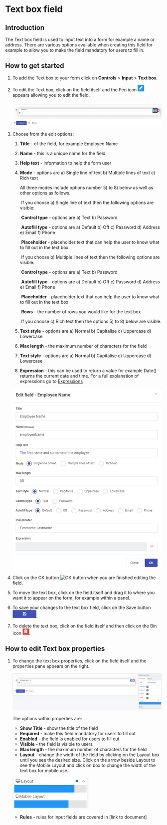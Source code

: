# Text box field

## Introduction

The Text box field is used to input text into a form for example a name or address. There are various options available when creating this field for example to allow you to make the field mandatory for users to fill in.


## How to get started

1. To add the Text box to your form click on **Controls** > **Input** > **Text box**.

2. To edit the Text box, click on the field itself and the Pen icon ![Pen icon](images/penicon.png) appears allowing you to edit the field.

   ![Edit text box](images/edittextbox.png)

3. Choose from the edit options:

   1. **Title** - of the field, for example Employee Name

   2. **Name** - this is a unique name for the field

   3. **Help text** - information to help the form user

   4. **Mode** - options are a) Single line of text b) Multiple lines of text c) Rich text

      All three modes include options number 5) to 8) below as well as other options as follows.

      ​	If you choose a) Single line of text then the following options are visible:

      ​		**Control type** - options are a) Text b) Password

      ​		**Autofill type** - options are a) Default b) Off c) Password d) Address e) Email f) Phone

      ​		**Placeholder** - placeholder text that can help the user to know what to fill out in the text box

      ​	If you choose b) Multiple lines of text then the following options are visible:

      ​		**Control type** - options are a) Text b) Password

      ​		**Autofill type** - options are a) Default b) Off c) Password d) Address e) Email f) Phone

      ​		**Placeholder** - placeholder text that can help the user to know what to fill out in the text box

      ​		**Rows** - the number of rows you would like for the text box

      ​	If you choose c) Rich text then the options 5) to 8) below are visible.

   5. **Text style** - options are a) Normal b) Capitalise c) Uppercase d) Lowercase

   6. **Max length** - the maximum number of characters for the field

   7. **Text style** - options are a) Normal b) Capitalise c) Uppercase d) Lowercase

   8. **Expression** - this can be used to return a value for example Date() returns the current date and time. For a full explanation of expressions go to [Expressions](platform/expressions.md) 

     ![Example of text box options](images/textboxfilled.png)

4. Click on the OK button ![OK button](C:\Kianda\docs-dev\fields\input\textbox.assets\ok.png) when you are finished editing the field. 

4. To move the text box, click on the field itself and drag it to where you want it to appear on the form, for example within a panel. 

5. To save your changes to the text box field, click on the Save button ![Save button](images/saveprocess.png).

7. To delete the text box, click on the field itself and then click on the Bin icon ![Bin or Trash icon](images/binicon.png).

   


## How to edit Text box properties

1. To change the text box properties, click on the field itself and the properties pane appears on the right.

   ![Text box properties](images/textboxproperties.png)

   The options within properties are:

   - **Show Title** - show the title of the field
   - **Required** - make this field mandatory for users to fill out
   - **Enabled** - the field is enabled for users to fill out
   - **Visible** - the field is visible to users
   - **Max length** - the maximum number of characters for the field
   - **Layout** - change the width of the field by clicking on the Layout box until you see the desired size. Click on the arrow beside Layout to see the Mobile Layout and click on box to change the width of the text box for mobile use.

   ![Changing text box width](images/textboxsize.png)

   - **Rules** - rules for input fields are covered in [link to document]

